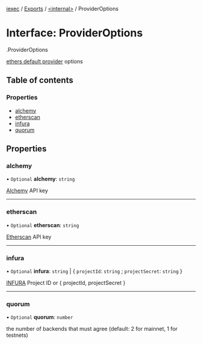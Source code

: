 [iexec](../README.md) / [Exports](../modules.md) / [<internal\>](../modules/internal_.md) / ProviderOptions

# Interface: ProviderOptions

[<internal>](../modules/internal_.md).ProviderOptions

[ethers default provider](https://docs.ethers.io/v5/api/providers/#providers-getDefaultProvider) options

## Table of contents

### Properties

- [alchemy](internal_.ProviderOptions.md#alchemy)
- [etherscan](internal_.ProviderOptions.md#etherscan)
- [infura](internal_.ProviderOptions.md#infura)
- [quorum](internal_.ProviderOptions.md#quorum)

## Properties

### alchemy

• `Optional` **alchemy**: `string`

[Alchemy](https://alchemyapi.io/) API key

___

### etherscan

• `Optional` **etherscan**: `string`

[Etherscan](https://etherscan.io/) API key

___

### infura

• `Optional` **infura**: `string` \| { `projectId`: `string` ; `projectSecret`: `string`  }

[INFURA](https://infura.io/) Project ID or { projectId, projectSecret }

___

### quorum

• `Optional` **quorum**: `number`

the number of backends that must agree (default: 2 for mainnet, 1 for testnets)
